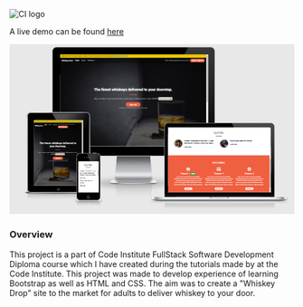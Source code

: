 ![CI logo](https://codeinstitute.s3.amazonaws.com/fullstack/ci_logo_small.png)

A live demo can be found [here](https://eva-kuk.github.io/whiskey-drop/)

![am-i-responsive](assets/images/am-i-responsive.png)

### Overview
This project is a part of Code Institute FullStack Software Development Diploma course
which I have created during the tutorials made by at the Code Institute. 
This project was made to develop experience of learning Bootstrap as well as HTML and CSS. 
The aim was to create a "Whiskey Drop" site to the market for adults to deliver whiskey to your door.